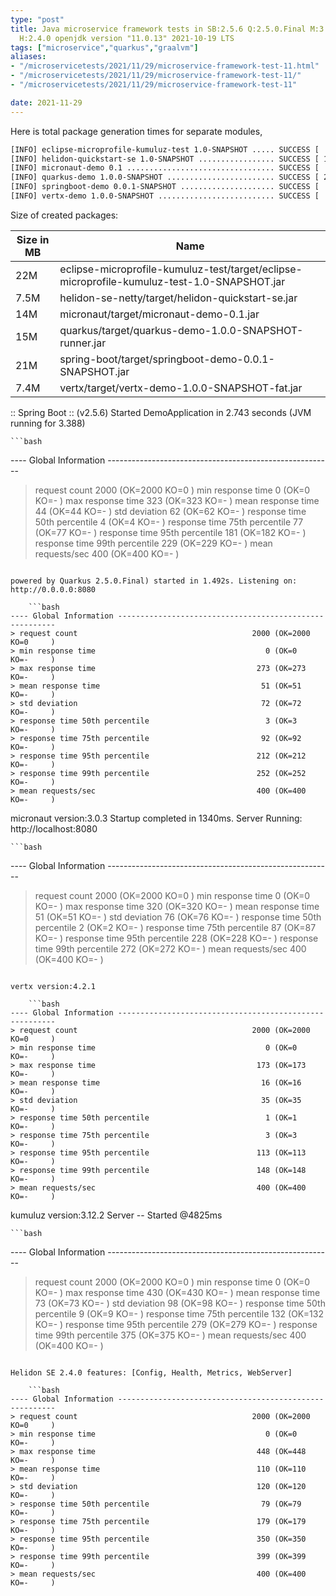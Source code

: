 ```yaml
---
type: "post"
title: Java microservice framework tests in SB:2.5.6 Q:2.5.0.Final M:3.2.0 V:4.2.1
  H:2.4.0 openjdk version "11.0.13" 2021-10-19 LTS
tags: ["microservice","quarkus","graalvm"]
aliases:
- "/microservicetests/2021/11/29/microservice-framework-test-11.html"
- "/microservicetests/2021/11/29/microservice-framework-test-11/"
- "/microservicetests/2021/11/29/microservice-framework-test-11"

date: 2021-11-29
---
```

 
Here is total package generation times for separate modules,
```bash
[INFO] eclipse-microprofile-kumuluz-test 1.0-SNAPSHOT ..... SUCCESS [  6.503 s]
[INFO] helidon-quickstart-se 1.0-SNAPSHOT ................. SUCCESS [ 13.046 s]
[INFO] micronaut-demo 0.1 ................................. SUCCESS [  9.914 s]
[INFO] quarkus-demo 1.0.0-SNAPSHOT ........................ SUCCESS [ 21.977 s]
[INFO] springboot-demo 0.0.1-SNAPSHOT ..................... SUCCESS [  0.697 s]
[INFO] vertx-demo 1.0.0-SNAPSHOT .......................... SUCCESS [  5.409 s]
```
Size of created packages:

| Size in MB |  Name |
|------------|-------|
| 22M | eclipse-microprofile-kumuluz-test/target/eclipse-microprofile-kumuluz-test-1.0-SNAPSHOT.jar |
| 7.5M | helidon-se-netty/target/helidon-quickstart-se.jar |
| 14M | micronaut/target/micronaut-demo-0.1.jar |
| 15M | quarkus/target/quarkus-demo-1.0.0-SNAPSHOT-runner.jar |
| 21M | spring-boot/target/springboot-demo-0.0.1-SNAPSHOT.jar |
| 7.4M | vertx/target/vertx-demo-1.0.0-SNAPSHOT-fat.jar |


:: Spring Boot :: (v2.5.6) Started DemoApplication in 2.743 seconds (JVM running for 3.388)

    ```bash
---- Global Information --------------------------------------------------------
> request count                                       2000 (OK=2000   KO=0     )
> min response time                                      0 (OK=0      KO=-     )
> max response time                                    323 (OK=323    KO=-     )
> mean response time                                    44 (OK=44     KO=-     )
> std deviation                                         62 (OK=62     KO=-     )
> response time 50th percentile                          4 (OK=4      KO=-     )
> response time 75th percentile                         77 (OK=77     KO=-     )
> response time 95th percentile                        181 (OK=182    KO=-     )
> response time 99th percentile                        229 (OK=229    KO=-     )
> mean requests/sec                                    400 (OK=400    KO=-     )
```

powered by Quarkus 2.5.0.Final) started in 1.492s. Listening on: http://0.0.0.0:8080

    ```bash
---- Global Information --------------------------------------------------------
> request count                                       2000 (OK=2000   KO=0     )
> min response time                                      0 (OK=0      KO=-     )
> max response time                                    273 (OK=273    KO=-     )
> mean response time                                    51 (OK=51     KO=-     )
> std deviation                                         72 (OK=72     KO=-     )
> response time 50th percentile                          3 (OK=3      KO=-     )
> response time 75th percentile                         92 (OK=92     KO=-     )
> response time 95th percentile                        212 (OK=212    KO=-     )
> response time 99th percentile                        252 (OK=252    KO=-     )
> mean requests/sec                                    400 (OK=400    KO=-     )
```

micronaut version:3.0.3 Startup completed in 1340ms. Server Running: http://localhost:8080

    ```bash
---- Global Information --------------------------------------------------------
> request count                                       2000 (OK=2000   KO=0     )
> min response time                                      0 (OK=0      KO=-     )
> max response time                                    320 (OK=320    KO=-     )
> mean response time                                    51 (OK=51     KO=-     )
> std deviation                                         76 (OK=76     KO=-     )
> response time 50th percentile                          2 (OK=2      KO=-     )
> response time 75th percentile                         87 (OK=87     KO=-     )
> response time 95th percentile                        228 (OK=228    KO=-     )
> response time 99th percentile                        272 (OK=272    KO=-     )
> mean requests/sec                                    400 (OK=400    KO=-     )
```

vertx version:4.2.1

    ```bash
---- Global Information --------------------------------------------------------
> request count                                       2000 (OK=2000   KO=0     )
> min response time                                      0 (OK=0      KO=-     )
> max response time                                    173 (OK=173    KO=-     )
> mean response time                                    16 (OK=16     KO=-     )
> std deviation                                         35 (OK=35     KO=-     )
> response time 50th percentile                          1 (OK=1      KO=-     )
> response time 75th percentile                          3 (OK=3      KO=-     )
> response time 95th percentile                        113 (OK=113    KO=-     )
> response time 99th percentile                        148 (OK=148    KO=-     )
> mean requests/sec                                    400 (OK=400    KO=-     )
```

kumuluz version:3.12.2 Server -- Started @4825ms

    ```bash
---- Global Information --------------------------------------------------------
> request count                                       2000 (OK=2000   KO=0     )
> min response time                                      0 (OK=0      KO=-     )
> max response time                                    430 (OK=430    KO=-     )
> mean response time                                    73 (OK=73     KO=-     )
> std deviation                                         98 (OK=98     KO=-     )
> response time 50th percentile                          9 (OK=9      KO=-     )
> response time 75th percentile                        132 (OK=132    KO=-     )
> response time 95th percentile                        279 (OK=279    KO=-     )
> response time 99th percentile                        375 (OK=375    KO=-     )
> mean requests/sec                                    400 (OK=400    KO=-     )
```

Helidon SE 2.4.0 features: [Config, Health, Metrics, WebServer]

    ```bash
---- Global Information --------------------------------------------------------
> request count                                       2000 (OK=2000   KO=0     )
> min response time                                      0 (OK=0      KO=-     )
> max response time                                    448 (OK=448    KO=-     )
> mean response time                                   110 (OK=110    KO=-     )
> std deviation                                        120 (OK=120    KO=-     )
> response time 50th percentile                         79 (OK=79     KO=-     )
> response time 75th percentile                        179 (OK=179    KO=-     )
> response time 95th percentile                        350 (OK=350    KO=-     )
> response time 99th percentile                        399 (OK=399    KO=-     )
> mean requests/sec                                    400 (OK=400    KO=-     )
```
